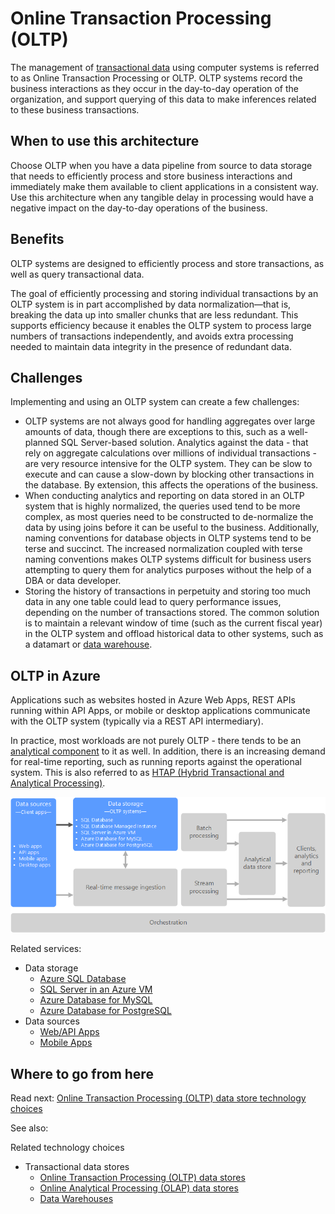# Online Transaction Processing (OLTP)

The management of [transactional data](../common-architectures/transactional-data.md) using computer systems is referred to as Online Transaction Processing or OLTP. OLTP systems record the business interactions as they occur in the day-to-day operation of the organization, and support querying of this data to make inferences related to these business transactions.

## When to use this architecture
Choose OLTP when you have a data pipeline from source to data storage that needs to efficiently process and store business interactions and immediately make them available to client applications in a consistent way. Use this architecture when any tangible delay in processing would have a negative impact on the day-to-day operations of the business.

## Benefits
OLTP systems are designed to efficiently process and store transactions, as well as query transactional data.

The goal of efficiently processing and storing individual transactions by an OLTP system is in part accomplished by data normalization&mdash;that is, breaking the data up into smaller chunks that are less redundant. This supports efficiency because it enables the OLTP system to process large numbers of transactions independently, and avoids extra processing needed to maintain data integrity in the presence of redundant data.

## Challenges
Implementing and using an OLTP system can create a few challenges:

- OLTP systems are not always good for handling aggregates over large amounts of data, though there are exceptions to this, such as a well-planned SQL Server-based solution. Analytics against the data - that rely on aggregate calculations over millions of individual transactions - are very resource intensive for the OLTP system. They can be slow to execute and can cause a slow-down by blocking other transactions in the database. By extension, this affects the operations of the business.
- When conducting analytics and reporting on data stored in an OLTP system that is highly normalized, the queries used tend to be more complex, as most queries need to be constructed to de-normalize the data by using joins before it can be useful to the business. Additionally, naming conventions for database objects in OLTP systems tend to be terse and succinct. The increased normalization coupled with terse naming conventions makes OLTP systems difficult for business users attempting to query them for analytics purposes without the help of a DBA or data developer.
- Storing the history of transactions in perpetuity and storing too much data in any one table could lead to query performance issues, depending on the number of transactions stored. The common solution is to maintain a relevant window of time (such as the current fiscal year) in the OLTP system and offload historical data to other systems, such as a datamart or [data warehouse](../technology-choices/data-warehouses.md).

## OLTP in Azure
Applications such as websites hosted in Azure Web Apps, REST APIs running within API Apps, or mobile or desktop applications communicate with the OLTP system (typically via a REST API intermediary).

In practice, most workloads are not purely OLTP - there tends to be an [analytical component](../pipeline-patterns/online-analytical-processing.md) to it as well. In addition, there is an increasing demand for real-time reporting, such as running reports against the operational system. This is also referred to as [HTAP (Hybrid Transactional and Analytical Processing)](../technology-choices/olap-data-stores.md).

![OLTP in Azure](./images/oltp-data-pipeline.png)

Related services:

- Data storage
    - [Azure SQL Database](/azure/sql-database/)
    - [SQL Server in an Azure VM](/azure/virtual-machines/windows/sql/virtual-machines-windows-sql-server-iaas-overview?toc=%2Fazure%2Fvirtual-machines%2Fwindows%2Ftoc.json)
    - [Azure Database for MySQL](/azure/mysql/)
    - [Azure Database for PostgreSQL](/azure/postgresql/)
- Data sources
    - [Web/API Apps](/azure/app-service/)
    - [Mobile Apps](/azure/app-service-mobile/)

## Where to go from here
Read next:
[Online Transaction Processing (OLTP) data store technology choices](../technology-choices/oltp-data-stores.md)

See also:

Related technology choices
- Transactional data stores
    - [Online Transaction Processing (OLTP) data stores](../technology-choices/oltp-data-stores.md)
    - [Online Analytical Processing (OLAP) data stores](../technology-choices/olap-data-stores.md)
    - [Data Warehouses](../technology-choices/data-warehouses.md)